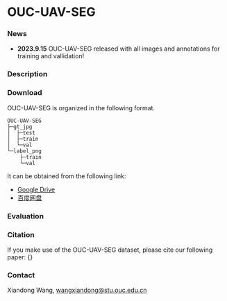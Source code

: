 # OUC-UAV-SEG

### News
- **2023.9.15** OUC-UAV-SEG released with all images and annotations for training and vallidation!
### Description

### Download
OUC-UAV-SEG is organized in the following format.
```
OUC-UAV-SEG
├─gt_jpg
│  ├─test
│  ├─train
│  └─val
└─label_png
    ├─train
    └─val
```
It can be obtained from the following link:
- [Google Drive](https://drive.google.com/file/d/17ebUnIegQxWGeOyr-JeBraqJCkHJJTM3/view?usp=sharing)
- [百度网盘](https://pan.baidu.com/s/1FnZEuSD4MLsd6-efB2G8vQ)


### Evaluation

### Citation
If you make use of the OUC-UAV-SEG dataset, please cite our following paper:
{}

### Contact
Xiandong Wang, wangxiandong@stu.ouc.edu.cn

